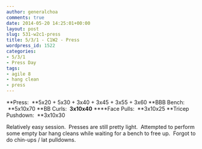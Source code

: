 ```yaml
---
author: generalchoa
comments: true
date: 2014-05-20 14:25:01+00:00
layout: post
slug: 531-w2c1-press
title: 5/3/1 - C1W2 - Press
wordpress_id: 1522
categories:
- 5/3/1
- Press Day
tags:
- agile 8
- hang clean
- press
---
```


**Press:  **5x20 + 5x30 + 3x40 + 3x45 + 3x55 + 3x60
**BBB Bench:  **5x10x70
**BB Curls:  **3x10x40**
****Face Pulls:  **3x10x25
**Tricep Pushdown:  **3x10x30

Relatively easy session.  Presses are still pretty light.  Attempted to perform some empty bar hang cleans while waiting for a bench to free up.  Forgot to do chin-ups / lat pulldowns.
